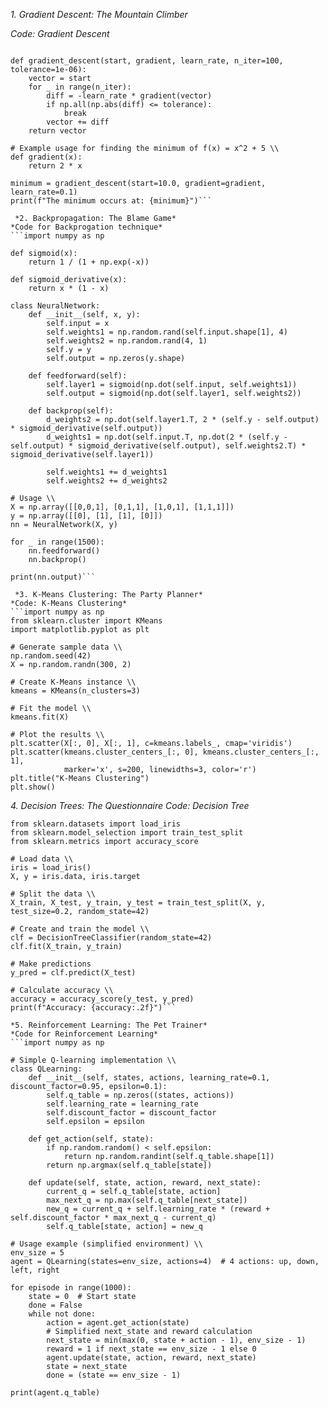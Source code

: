 *1. Gradient Descent: The Mountain Climber*
 
 *Code: Gradient Descent*
```mport numpy as np

def gradient_descent(start, gradient, learn_rate, n_iter=100, tolerance=1e-06):
    vector = start
    for _ in range(n_iter):
        diff = -learn_rate * gradient(vector)
        if np.all(np.abs(diff) <= tolerance):
            break
        vector += diff
    return vector

# Example usage for finding the minimum of f(x) = x^2 + 5 \\
def gradient(x):
    return 2 * x

minimum = gradient_descent(start=10.0, gradient=gradient, learn_rate=0.1)
print(f"The minimum occurs at: {minimum}")```

 *2. Backpropagation: The Blame Game*
*Code for Backprogation technique*
```import numpy as np

def sigmoid(x):
    return 1 / (1 + np.exp(-x))

def sigmoid_derivative(x):
    return x * (1 - x)

class NeuralNetwork:
    def __init__(self, x, y):
        self.input = x
        self.weights1 = np.random.rand(self.input.shape[1], 4)
        self.weights2 = np.random.rand(4, 1)
        self.y = y
        self.output = np.zeros(y.shape)

    def feedforward(self):
        self.layer1 = sigmoid(np.dot(self.input, self.weights1))
        self.output = sigmoid(np.dot(self.layer1, self.weights2))

    def backprop(self):
        d_weights2 = np.dot(self.layer1.T, 2 * (self.y - self.output) * sigmoid_derivative(self.output))
        d_weights1 = np.dot(self.input.T, np.dot(2 * (self.y - self.output) * sigmoid_derivative(self.output), self.weights2.T) * sigmoid_derivative(self.layer1))

        self.weights1 += d_weights1
        self.weights2 += d_weights2

# Usage \\
X = np.array([[0,0,1], [0,1,1], [1,0,1], [1,1,1]])
y = np.array([[0], [1], [1], [0]])
nn = NeuralNetwork(X, y)

for _ in range(1500):
    nn.feedforward()
    nn.backprop()

print(nn.output)```

 *3. K-Means Clustering: The Party Planner* 
*Code: K-Means Clustering*
```import numpy as np
from sklearn.cluster import KMeans
import matplotlib.pyplot as plt

# Generate sample data \\
np.random.seed(42)
X = np.random.randn(300, 2)

# Create K-Means instance \\
kmeans = KMeans(n_clusters=3)

# Fit the model \\
kmeans.fit(X)

# Plot the results \\
plt.scatter(X[:, 0], X[:, 1], c=kmeans.labels_, cmap='viridis')
plt.scatter(kmeans.cluster_centers_[:, 0], kmeans.cluster_centers_[:, 1], 
            marker='x', s=200, linewidths=3, color='r')
plt.title("K-Means Clustering")
plt.show()
```

*4. Decision Trees: The Questionnaire*
 *Code: Decision Tree*
```from sklearn.tree import DecisionTreeClassifier
from sklearn.datasets import load_iris
from sklearn.model_selection import train_test_split
from sklearn.metrics import accuracy_score

# Load data \\
iris = load_iris()
X, y = iris.data, iris.target

# Split the data \\
X_train, X_test, y_train, y_test = train_test_split(X, y, test_size=0.2, random_state=42)

# Create and train the model \\
clf = DecisionTreeClassifier(random_state=42)
clf.fit(X_train, y_train)

# Make predictions
y_pred = clf.predict(X_test)

# Calculate accuracy \\
accuracy = accuracy_score(y_test, y_pred)
print(f"Accuracy: {accuracy:.2f}")```

*5. Reinforcement Learning: The Pet Trainer*
*Code for Reinforcement Learning*
```import numpy as np

# Simple Q-learning implementation \\
class QLearning:
    def __init__(self, states, actions, learning_rate=0.1, discount_factor=0.95, epsilon=0.1):
        self.q_table = np.zeros((states, actions))
        self.learning_rate = learning_rate
        self.discount_factor = discount_factor
        self.epsilon = epsilon

    def get_action(self, state):
        if np.random.random() < self.epsilon:
            return np.random.randint(self.q_table.shape[1])
        return np.argmax(self.q_table[state])

    def update(self, state, action, reward, next_state):
        current_q = self.q_table[state, action]
        max_next_q = np.max(self.q_table[next_state])
        new_q = current_q + self.learning_rate * (reward + self.discount_factor * max_next_q - current_q)
        self.q_table[state, action] = new_q

# Usage example (simplified environment) \\
env_size = 5
agent = QLearning(states=env_size, actions=4)  # 4 actions: up, down, left, right

for episode in range(1000):
    state = 0  # Start state
    done = False
    while not done:
        action = agent.get_action(state)
        # Simplified next_state and reward calculation
        next_state = min(max(0, state + action - 1), env_size - 1)
        reward = 1 if next_state == env_size - 1 else 0
        agent.update(state, action, reward, next_state)
        state = next_state
        done = (state == env_size - 1)

print(agent.q_table)
```
<!---
VENKATESHLAKSHANB/VENKATESHLAKSHANB is a ✨ special ✨ repository because its `README.md` (this file) appears on your GitHub profile.
You can click the Preview link to take a look at your changes.
--->
